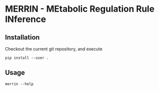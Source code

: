 # MERRIN - MEtabolic Regulation Rule INference

## Installation

Checkout the current git repository, and execute
```
pip install --user .
```

## Usage

```
merrin --help
```
